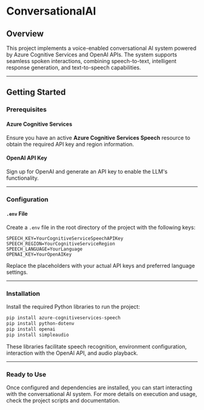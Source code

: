 # ConversationalAI

## Overview

This project implements a voice-enabled conversational AI system powered by Azure Cognitive Services and OpenAI APIs. The system supports seamless spoken interactions, combining speech-to-text, intelligent response generation, and text-to-speech capabilities.

---

## Getting Started

### Prerequisites

#### Azure Cognitive Services
Ensure you have an active **Azure Cognitive Services Speech** resource to obtain the required API key and region information.

#### OpenAI API Key
Sign up for OpenAI and generate an API key to enable the LLM's functionality.

---

### Configuration

#### `.env` File
Create a `.env` file in the root directory of the project with the following keys:

```plaintext
SPEECH_KEY=YourCognitiveServiceSpeechAPIKey
SPEECH_REGION=YourCognitiveServiceRegion
SPEECH_LANGUAGE=YourLanguage
OPENAI_KEY=YourOpenAIKey
```

Replace the placeholders with your actual API keys and preferred language settings.

---

### Installation

Install the required Python libraries to run the project:

```bash
pip install azure-cognitiveservices-speech
pip install python-dotenv
pip install openai
pip install simpleaudio
```

These libraries facilitate speech recognition, environment configuration, interaction with the OpenAI API, and audio playback.

---

### Ready to Use
Once configured and dependencies are installed, you can start interacting with the conversational AI system. For more details on execution and usage, check the project scripts and documentation.